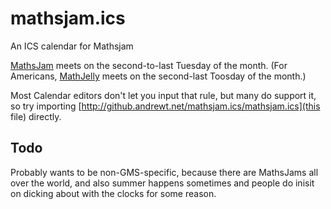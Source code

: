 # mathsjam.ics
An ICS calendar for Mathsjam

[MathsJam](http://www.mathsjam.com) meets on the second-to-last Tuesday of the month. (For Americans, [MathJelly](http://www.mathjam.com) meets on the second-last Toosday of the month.)

Most Calendar editors don't let you input that rule, but many do support it, so try importing [http://github.andrewt.net/mathsjam.ics/mathsjam.ics](this file) directly.

## Todo

Probably wants to be non-GMS-specific, because there are MathsJams all over the world, and also summer happens sometimes and people do inisit on dicking about with the clocks for some reason.
